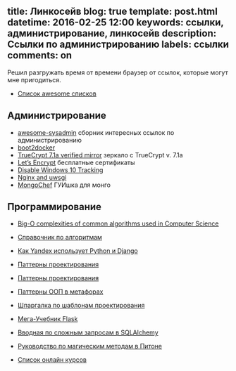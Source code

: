 title: Линкосейв 
blog: true
template: post.html
datetime: 2016-02-25 12:00
keywords: ссылки, администрирование, линкосейв
description: Ссылки по администрированию
labels: ссылки
comments: on
---

Решил разгружать время от времени браузер от ссылок, которые могут мне пригодиться.

+ [Список awesome списков](https://github.com/sindresorhus/awesome)

## Администрирование

+ [awesome-sysadmin](https://github.com/ikurochkin/awesome-sysadmin) сборник интересных ссылок по администрированию
+ [boot2docker](https://github.com/boot2docker/boot2docker)
+ [TrueCrypt 7.1a verified mirror](https://github.com/AuditProject/truecrypt-verified-mirror?files=1) зеркало с TrueCrypt v. 7.1a
+ [Let’s Encrypt](https://letsencrypt.org/) бесплатные сертификаты
+ [Disable Windows 10 Tracking](https://github.com/10se1ucgo/DisableWinTracking/releases)
+ [Nginx and uwsgi](http://monicalent.com/blog/2013/12/06/set-up-nginx-and-uwsgi/)
+ [MongoChef](http://3t.io/mongochef/) ГУИшка для монго

## Программирование

+ [Big-O complexities of common algorithms used in Computer Science](http://bigocheatsheet.com/)
+ [Справочник по алгоритмам](https://toster.ru/q/207458?utm_source=email_toster&utm_medium=email_digest&utm_content=question&utm_campaign=weeklydigest090415)
+ [Как Yandex использует Python и Django](http://www.youtube.com/watch?v=_VyPNATTC4w&feature=em-subs_digest-vrecs)
+ [Паттерны проектирования](http://www.design-pattern.ru/)
+ [Паттерны проектирования](https://geektimes.ru/post/84706/)
+ [Паттерны ООП в метафорах](https://habrahabr.ru/post/136766/)
+ [Шпаргалка по шаблонам проектирования](https://habrahabr.ru/post/210288/)


+ [Мега-Учебник Flask](https://habrahabr.ru/post/193242/)
+ [Вводная по сложным запросам в SQLAlchemy](https://habrahabr.ru/company/eastbanctech/blog/226521/)
+ [Руководство по магическим методам в Питоне](https://habrahabr.ru/post/186608/)
+ [Список онлайн курсов](https://github.com/ellysh/programming-from-scratch/wiki/%D0%9E%D0%BD%D0%BB%D0%B0%D0%B9%D0%BD-%D0%BA%D1%83%D1%80%D1%81%D1%8B)

